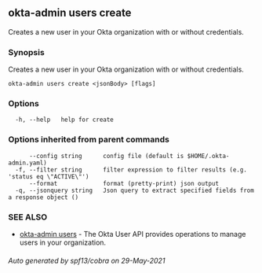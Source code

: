 ## okta-admin users create

Creates a new user in your Okta organization with or without credentials.

### Synopsis

Creates a new user in your Okta organization with or without credentials.

```
okta-admin users create <jsonBody> [flags]
```

### Options

```
  -h, --help   help for create
```

### Options inherited from parent commands

```
      --config string      config file (default is $HOME/.okta-admin.yaml)
  -f, --filter string      filter expression to filter results (e.g. 'status eq \"ACTIVE\"')
      --format             format (pretty-print) json output
  -q, --jsonquery string   Json query to extract specified fields from a response object ()
```

### SEE ALSO

* [okta-admin users](okta-admin_users.md)	 - The Okta User API provides operations to manage users in your organization.

###### Auto generated by spf13/cobra on 29-May-2021
